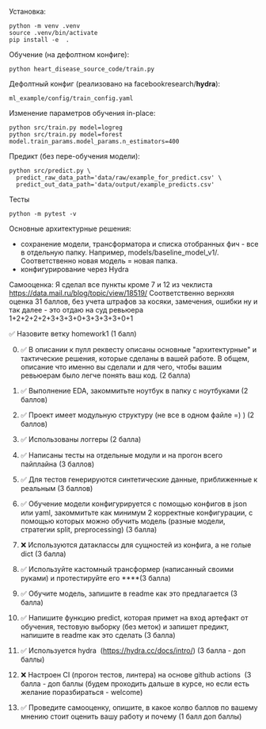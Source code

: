 Установка:
```
python -m venv .venv
source .venv/bin/activate
pip install -e  .
```

Обучение (на дефолтном конфиге):
```
python heart_disease_source_code/train.py
```

Дефолтный конфиг (реализовано на facebookresearch/__hydra__):
```
ml_example/config/train_config.yaml
```

Изменение параметров обучения in-place:
```
python src/train.py model=logreg
python src/train.py model=forest model.train_params.model_params.n_estimators=400
```

Предикт (без пере-обучения модели):
```
python src/predict.py \
  predict_raw_data_path='data/raw/example_for_predict.csv' \
  predict_out_data_path='data/output/example_predicts.csv'
```

Тесты
```
python -m pytest -v
```

Основные архитектурные решения:
- сохранение модели, трансформатора и списка отобранных фич - все в отдельную папку. Например, models/baseline_model_v1/. Соответственно новая модель = новая папка.
- конфигурирование через Hydra 


Самооценка:
Я сделал все пункты кроме 7 и 12 из чеклиста https://data.mail.ru/blog/topic/view/18519/
Соответственно вернхяя оценка 31 баллов, без учета штрафов за косяки, замечения, ошибки ну и так далее - это отдаю на суд ревьюера
1+2+2+2+2+3+3+3+0+3+3+3+3+0+1

✅ Назовите ветку homework1 (1 балл)

0) ✅ В описании к пулл реквесту описаны основные "архитектурные" и тактические решения, которые сделаны в вашей работе. В общем, описание что именно вы сделали и для чего, чтобы вашим ревьюерам было легче понять ваш код. (2 балла)

1) ✅ Выполнение EDA, закоммитьте ноутбук в папку с ноутбуками (2 баллов)

2) ✅ Проект имеет модульную структуру (не все в одном файле =) ) (2 баллов)

3) ✅ Использованы логгеры (2 балла)

4) ✅ Написаны тесты на отдельные модули и на прогон всего пайплайна (3 баллов)

5) ✅ Для тестов генерируются синтетические данные, приближенные к реальным (3 баллов)

6) ✅ Обучение модели конфигурируется с помощью конфигов в json или yaml, закоммитьте как минимум 2 корректные конфигурации, с помощью которых можно обучить модель (разные модели, стратегии split, preprocessing) (3 балла)

7) ❌ Используются датаклассы для сущностей из конфига, а не голые dict (3 балла)

8) ✅ Используйте кастомный трансформер (написанный своими руками) и протестируйте его ****(3 балла)

9) ✅ Обучите модель, запишите в readme как это предлагается (3 балла)

10) ✅ Напишите функцию predict, которая примет на вход артефакт от обучения, тестовую выборку (без меток) и запишет предикт, напишите в readme как это сделать (3 балла)

11) ✅ Используется hydra  (https://hydra.cc/docs/intro/) (3 балла - доп баллы)

12) ❌ Настроен CI (прогон тестов, линтера) на основе github actions  (3 балла - доп баллы (будем проходить дальше в курсе, но если есть желание поразбираться - welcome)

13) ✅ Проведите самооценку, опишите, в какое колво баллов по вашему мнению стоит оценить вашу работу и почему (1 балл доп баллы)


